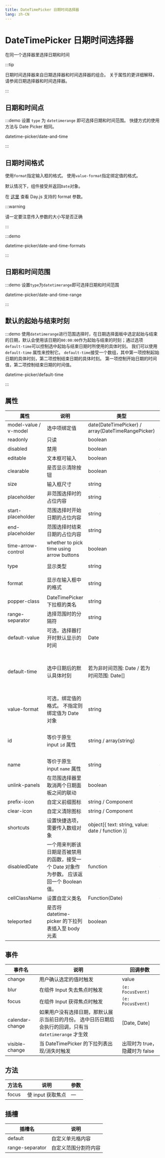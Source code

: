 ```yaml
---
title: DateTimePicker 日期时间选择器
lang: zh-CN
---
```


# DateTimePicker 日期时间选择器

在同一个选择器里选择日期和时间

:::tip

日期时间选择器来自日期选择器和时间选择器的组合。 关于属性的更详细解释，请参阅日期选择器和时间选择器。

:::

## 日期和时间点

:::demo 设置 `type` 为 `datetimerange` 即可选择日期和时间范围。 快捷方式的使用方法与 Date Picker 相同。

datetime-picker/date-and-time

:::

## 日期时间格式

使用`format`指定输入框的格式。 使用`value-format`指定绑定值的格式。

默认情况下，组件接受并返回`Date`对象。

在 [这里](https://day.js.org/docs/zh-Cn/display/format) 查看 Day.js 支持的 format 参数。

:::warning

请一定要注意传入参数的大小写是否正确

:::

:::demo

datetime-picker/date-and-time-formats

:::

## 日期和时间范围

:::demo 设置`type`为`datetimerange`即可选择日期和时间范围

datetime-picker/date-and-time-range

:::

## 默认的起始与结束时刻

:::demo 使用`datetimerange`进行范围选择时，在日期选择面板中选定起始与结束的日期，默认会使用该日期的`00:00:00`作为起始与结束的时刻；通过选项`default-time`可以控制选中起始与结束日期时所使用的具体时刻。 我们可以使用 `default-time` 属性来控制它。 `default-time`接受一个数组，其中第一项控制起始日期的具体时刻，第二项控制结束日期的具体时刻。 第一项控制开始日期的时间值，第二项控制结束日期的时间值。

datetime-picker/default-time

:::

## 属性

| 属性                  | 说明                                                                                       | 类型                                              | 可选值                                                                                                                                                    | 默认值              |
| --------------------- | ------------------------------------------------------------------------------------------ | ------------------------------------------------- | --------------------------------------------------------------------------------------------------------------------------------------------------------- | ------------------- |
| model-value / v-model | 选中项绑定值                                                                               | date(DateTimePicker) / array(DateTimeRangePicker) | —                                                                                                                                                         | —                   |
| readonly              | 只读                                                                                       | boolean                                           | —                                                                                                                                                         | false               |
| disabled              | 禁用                                                                                       | boolean                                           | —                                                                                                                                                         | false               |
| editable              | 文本框可输入                                                                               | boolean                                           | —                                                                                                                                                         | true                |
| clearable             | 是否显示清除按钮                                                                           | boolean                                           | —                                                                                                                                                         | true                |
| size                  | 输入框尺寸                                                                                 | string                                            | large/default/small                                                                                                                                       | default             |
| placeholder           | 非范围选择时的占位内容                                                                     | string                                            | —                                                                                                                                                         | —                   |
| start-placeholder     | 范围选择时开始日期的占位内容                                                               | string                                            | —                                                                                                                                                         | —                   |
| end-placeholder       | 范围选择时结束日期的占位内容                                                               | string                                            | —                                                                                                                                                         | —                   |
| time-arrow-control    | whether to pick time using arrow buttons                                                   | boolean                                           | —                                                                                                                                                         | false               |
| type                  | 显示类型                                                                                   | string                                            | year/month/date/datetime/ week/datetimerange/daterange                                                                                                    | date                |
| format                | 显示在输入框中的格式                                                                       | string                                            | see [date formats](/en-US/component/date-picker#date-formats)                                                                                             | YYYY-MM-DD HH:mm:ss |
| popper-class          | DateTimePicker 下拉框的类名                                                                | string                                            | —                                                                                                                                                         | —                   |
| range-separator       | 选择范围时的分隔符                                                                         | string                                            | -                                                                                                                                                         | '-'                 |
| default-value         | 可选，选择器打开时默认显示的时间                                                           | Date                                              | 可被`new Date()`解析的所有值                                                                                                                              | —                   |
| default-time          | 选中日期后的默认具体时刻                                                                   | 若为非时间范围: Date / 若为时间范围: Date[]       | 非范围选择时：Date 对象；范围选择时：数组，长度为 2，每项值为 Date 对象，第一项指定开始日期的时刻，第二项指定结束日期的时刻。 不指定会使用时刻 `00:00:00` | —                   |
| value-format          | 可选，绑定值的格式。 不指定则绑定值为 Date 对象                                            | string                                            | 查看 [日期格式](https://day.js.org/docs/en/display/format)                                                                                                | —                   |
| id                    | 等价于原生 input `id` 属性                                                                 | string / array(string)                            | 字符串 `id="my-date"` 对应单个日期或数组 `:id="['my-range-start', 'my-range-end']"` 对应日期范围                                                          | -                   |
| name                  | 等价于原生 input `name` 属性                                                               | string                                            | —                                                                                                                                                         | —                   |
| unlink-panels         | 在范围选择器里取消两个日期面板之间的联动                                                   | boolean                                           | —                                                                                                                                                         | false               |
| prefix-icon           | 自定义前缀图标                                                                             | string / Component                                | —                                                                                                                                                         | Date                |
| clear-icon            | 自定义清除图标                                                                             | string / Component                                | —                                                                                                                                                         | CircleClose         |
| shortcuts             | 设置快捷选项，需要传入数组对象                                                             | object[{ text: string, value: date / function }]  | —                                                                                                                                                         | —                   |
| disabledDate          | 一个用来判断该日期是否被禁用的函数，接受一个 Date 对象作为参数。 应该返回一个 Boolean 值。 | function                                          | —                                                                                                                                                         | —                   |
| cellClassName         | 设置自定义类名                                                                             | Function(Date)                                    | —                                                                                                                                                         | —                   |
| teleported            | 是否将 datetime-picker 的下拉列表插入至 body 元素                                          | boolean                                           | true / false                                                                                                                                              | true                |

## 事件

| 事件名          | 说明                                                                                                     | 回调参数                      |
| --------------- | -------------------------------------------------------------------------------------------------------- | ----------------------------- |
| change          | 用户确认选定的值时触发                                                                                   | value                         |
| blur            | 在组件 Input 失去焦点时触发                                                                              | `(e: FocusEvent)`             |
| focus           | 在组件 Input 获得焦点时触发                                                                              | `(e: FocusEvent)`             |
| calendar-change | 如果用户没有选择日期，那默认展示当前日的月份。 选中日历日期后会执行的回调，只有当 `datetimerange` 才生效 | [Date, Date]                  |
| visible-change  | 当 DateTimePicker 的下拉列表出现/消失时触发                                                              | 出现时为 true，隐藏时为 false |

## 方法

| 方法名 | 说明              | 参数 |
| ------ | ----------------- | ---- |
| focus  | 使 input 获取焦点 | —    |

## 插槽

| 插槽名          | 说明                 |
| --------------- | -------------------- |
| default         | 自定义单元格内容     |
| range-separator | 自定义范围分割符内容 |
